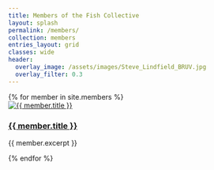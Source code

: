 ```yaml
---
title: Members of the Fish Collective
layout: splash
permalink: /members/
collection: members
entries_layout: grid
classes: wide
header:
  overlay_image: /assets/images/Steve_Lindfield_BRUV.jpg
  overlay_filter: 0.3
---
```


<div class="members-grid">
  {% for member in site.members %}
    <div class="member-card">
      <a href="{{ member.external_url | default: member.url }}" target="_blank" rel="noopener">
        <img src="{{ member.image }}" alt="{{ member.title }}">
        <h3>{{ member.title }}</h3>
      </a>
      <p class="member-subtitle">{{ member.excerpt }}</p>
    </div>
  {% endfor %}
</div>

